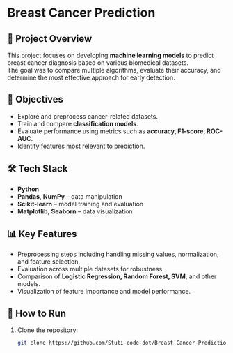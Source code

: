 # Breast Cancer Prediction

## 📌 Project Overview
This project focuses on developing **machine learning models** to predict breast cancer diagnosis based on various biomedical datasets.  
The goal was to compare multiple algorithms, evaluate their accuracy, and determine the most effective approach for early detection.

## 🎯 Objectives
- Explore and preprocess cancer-related datasets.
- Train and compare **classification models**.
- Evaluate performance using metrics such as **accuracy, F1-score, ROC-AUC**.
- Identify features most relevant to prediction.

## 🛠️ Tech Stack
- **Python**
- **Pandas**, **NumPy** – data manipulation
- **Scikit-learn** – model training and evaluation
- **Matplotlib**, **Seaborn** – data visualization

## 📊 Key Features
- Preprocessing steps including handling missing values, normalization, and feature selection.
- Evaluation across multiple datasets for robustness.
- Comparison of **Logistic Regression, Random Forest, SVM**, and other models.
- Visualization of feature importance and model performance.

## 🚀 How to Run
1. Clone the repository:
   ```bash
   git clone https://github.com/Stuti-code-dot/Breast-Cancer-Prediction.git
